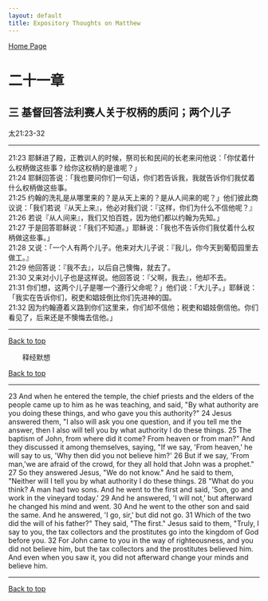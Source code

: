 ```yaml
---
layout: default
title: Expository Thoughts on Matthew
---
```

[ Home Page ]({{site.baseurl}}/index) <br>

<a name="0"></a>
# 二十一章 

## 三 基督回答法利赛人关于权柄的质问；两个儿子

太21:23-32

***

21:23 耶稣进了殿，正教训人的时候，祭司长和民间的长老来问他说：「你仗着什么权柄做这些事？给你这权柄的是谁呢？」<br>
21:24 耶稣回答说：「我也要问你们一句话，你们若告诉我，我就告诉你们我仗着什么权柄做这些事。<br>
21:25 约翰的洗礼是从哪里来的？是从天上来的？是从人间来的呢？」他们彼此商议说：「我们若说『从天上来』，他必对我们说：『这样，你们为什么不信他呢？』<br>
21:26 若说『从人间来』，我们又怕百姓，因为他们都以约翰为先知。」<br>
21:27 于是回答耶稣说：「我们不知道。」耶稣说：「我也不告诉你们我仗着什么权柄做这些事。」<br>
21:28 又说：「一个人有两个儿子。他来对大儿子说：『我儿，你今天到葡萄园里去做工。』<br>
21:29 他回答说：『我不去』，以后自己懊悔，就去了。<br>
21:30 又来对小儿子也是这样说。他回答说：『父啊，我去』，他却不去。<br>
21:31 你们想，这两个儿子是哪一个遵行父命呢？」他们说：「大儿子。」耶稣说：「我实在告诉你们，税吏和娼妓倒比你们先进神的国。<br>
21:32 因为约翰遵着义路到你们这里来，你们却不信他；税吏和娼妓倒信他。你们看见了，后来还是不懊悔去信他。」<br>

***

[Back to top](#0)

&emsp;&emsp;释经默想

[Back to top](#0)

***

23 And when he entered the temple, the chief priests and the elders of the people came up to him as he was teaching, and said, "By what authority are you doing these things, and who gave you this authority?" 24 Jesus answered them, "I also will ask you one question, and if you tell me the answer, then I also will tell you by what authority I do these things. 25 The baptism of John, from where did it come? From heaven or from man?" And they discussed it among themselves, saying, "If we say, 'From heaven,' he will say to us, 'Why then did you not believe him?' 26 But if we say, 'From man,'we are afraid of the crowd, for they all hold that John was a prophet." 27 So they answered Jesus, "We do not know." And he said to them, "Neither will I tell you by what authority I do these things. 28 "What do you think? A man had two sons. And he went to the first and said, 'Son, go and work in the vineyard today.' 29 And he answered, 'I will not,' but afterward he changed his mind and went. 30 And he went to the other son and said the same. And he answered, 'I go, sir,' but did not go. 31 Which of the two did the will of his father?" They said, "The first." Jesus said to them, "Truly, I say to you, the tax collectors and the prostitutes go into the kingdom of God before you. 32 For John came to you in the way of righteousness, and you did not believe him, but the tax collectors and the prostitutes believed him. And even when you saw it, you did not afterward change your minds and believe him.

***

[Back to top](#0)
